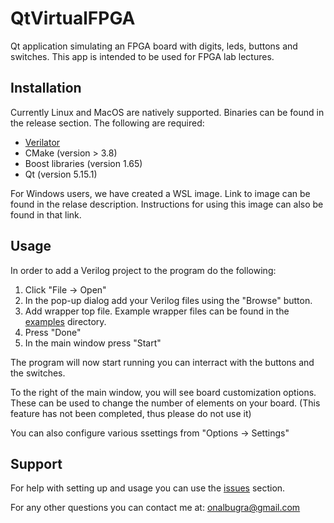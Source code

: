 # QtVirtualFPGA
Qt application simulating an FPGA board with digits, leds, buttons and switches. This app is intended to be used for FPGA lab lectures.

## Installation
Currently Linux and MacOS are natively supported. Binaries can be found in the release section. 
The following are required:
* [Verilator](https://github.com/verilator/verilator)
* CMake (version > 3.8)
* Boost libraries (version 1.65)
* Qt (version 5.15.1)

For Windows users, we have created a WSL image. Link to image can be found in the relase description. Instructions for using this image can also be found in that link.

## Usage
In order to add a Verilog project to the program do the following:
1. Click "File -> Open"
1. In the pop-up dialog add your Verilog files using the "Browse" button.
1. Add wrapper top file. Example wrapper files can be found in the [examples](https://github.com/bugraonal/resources/examples) directory. 
1. Press "Done"
1. In the main window press "Start"

The program will now start running you can interract with the buttons and the switches. 

To the right of the main window, you will see board customization options. These can be used to change the number of elements on your board. (This feature has not been completed, thus please do not use it)

You can also configure various ssettings from "Options -> Settings"

## Support
For help with setting up and usage you can use the [issues](https://github.com/bugraonal/QtVirtualFPGA/issues) section. 

For any other questions you can contact me at:
onalbugra@gmail.com
